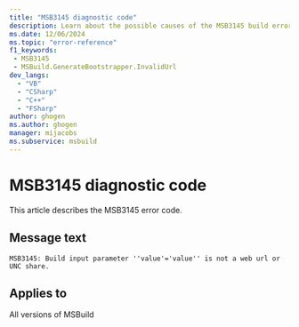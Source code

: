 ```yaml
---
title: "MSB3145 diagnostic code"
description: Learn about the possible causes of the MSB3145 build error, and get troubleshooting tips.
ms.date: 12/06/2024
ms.topic: "error-reference"
f1_keywords:
 - MSB3145
 - MSBuild.GenerateBootstrapper.InvalidUrl
dev_langs:
  - "VB"
  - "CSharp"
  - "C++"
  - "FSharp"
author: ghogen
ms.author: ghogen
manager: mijacobs
ms.subservice: msbuild
---
```


# MSB3145 diagnostic code

<!-- :::ErrorDefinitionDescription::: -->
<!-- :::editable-content name="introDescription"::: -->
This article describes the MSB3145 error code.
<!-- :::editable-content-end::: -->

## Message text

`MSB3145: Build input parameter ''value'='value'' is not a web url or UNC share.`

<!-- :::editable-content name="postOutputDescription"::: -->
<!--
{StrBegin="MSB3145: "}
-->
<!-- :::editable-content-end::: -->
<!-- :::ErrorDefinitionDescription-end::: -->

## Applies to

All versions of MSBuild
